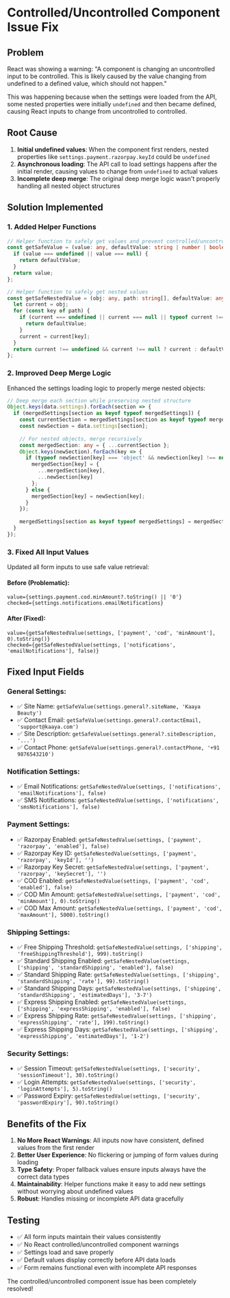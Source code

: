 # Controlled/Uncontrolled Component Issue Fix

## Problem
React was showing a warning: "A component is changing an uncontrolled input to be controlled. This is likely caused by the value changing from undefined to a defined value, which should not happen."

This was happening because when the settings were loaded from the API, some nested properties were initially `undefined` and then became defined, causing React inputs to change from uncontrolled to controlled.

## Root Cause
1. **Initial undefined values**: When the component first renders, nested properties like `settings.payment.razorpay.keyId` could be `undefined`
2. **Asynchronous loading**: The API call to load settings happens after the initial render, causing values to change from `undefined` to actual values
3. **Incomplete deep merge**: The original deep merge logic wasn't properly handling all nested object structures

## Solution Implemented

### 1. Added Helper Functions
```typescript
// Helper function to safely get values and prevent controlled/uncontrolled component issues
const getSafeValue = (value: any, defaultValue: string | number | boolean = '') => {
  if (value === undefined || value === null) {
    return defaultValue;
  }
  return value;
};

// Helper function to safely get nested values
const getSafeNestedValue = (obj: any, path: string[], defaultValue: any = '') => {
  let current = obj;
  for (const key of path) {
    if (current === undefined || current === null || typeof current !== 'object') {
      return defaultValue;
    }
    current = current[key];
  }
  return current !== undefined && current !== null ? current : defaultValue;
};
```

### 2. Improved Deep Merge Logic
Enhanced the settings loading logic to properly merge nested objects:

```typescript
// Deep merge each section while preserving nested structure
Object.keys(data.settings).forEach(section => {
  if (mergedSettings[section as keyof typeof mergedSettings]) {
    const currentSection = mergedSettings[section as keyof typeof mergedSettings];
    const newSection = data.settings[section];
    
    // For nested objects, merge recursively
    const mergedSection: any = { ...currentSection };
    Object.keys(newSection).forEach(key => {
      if (typeof newSection[key] === 'object' && newSection[key] !== null && !Array.isArray(newSection[key])) {
        mergedSection[key] = {
          ...mergedSection[key],
          ...newSection[key]
        };
      } else {
        mergedSection[key] = newSection[key];
      }
    });
    
    mergedSettings[section as keyof typeof mergedSettings] = mergedSection;
  }
});
```

### 3. Fixed All Input Values
Updated all form inputs to use safe value retrieval:

#### Before (Problematic):
```tsx
value={settings.payment.cod.minAmount?.toString() || '0'}
checked={settings.notifications.emailNotifications}
```

#### After (Fixed):
```tsx
value={getSafeNestedValue(settings, ['payment', 'cod', 'minAmount'], 0).toString()}
checked={getSafeNestedValue(settings, ['notifications', 'emailNotifications'], false)}
```

## Fixed Input Fields

### General Settings:
- ✅ Site Name: `getSafeValue(settings.general?.siteName, 'Kaaya Beauty')`
- ✅ Contact Email: `getSafeValue(settings.general?.contactEmail, 'support@kaaya.com')`
- ✅ Site Description: `getSafeValue(settings.general?.siteDescription, '...')`
- ✅ Contact Phone: `getSafeValue(settings.general?.contactPhone, '+91 9876543210')`

### Notification Settings:
- ✅ Email Notifications: `getSafeNestedValue(settings, ['notifications', 'emailNotifications'], false)`
- ✅ SMS Notifications: `getSafeNestedValue(settings, ['notifications', 'smsNotifications'], false)`

### Payment Settings:
- ✅ Razorpay Enabled: `getSafeNestedValue(settings, ['payment', 'razorpay', 'enabled'], false)`
- ✅ Razorpay Key ID: `getSafeNestedValue(settings, ['payment', 'razorpay', 'keyId'], '')`
- ✅ Razorpay Key Secret: `getSafeNestedValue(settings, ['payment', 'razorpay', 'keySecret'], '')`
- ✅ COD Enabled: `getSafeNestedValue(settings, ['payment', 'cod', 'enabled'], false)`
- ✅ COD Min Amount: `getSafeNestedValue(settings, ['payment', 'cod', 'minAmount'], 0).toString()`
- ✅ COD Max Amount: `getSafeNestedValue(settings, ['payment', 'cod', 'maxAmount'], 5000).toString()`

### Shipping Settings:
- ✅ Free Shipping Threshold: `getSafeNestedValue(settings, ['shipping', 'freeShippingThreshold'], 999).toString()`
- ✅ Standard Shipping Enabled: `getSafeNestedValue(settings, ['shipping', 'standardShipping', 'enabled'], false)`
- ✅ Standard Shipping Rate: `getSafeNestedValue(settings, ['shipping', 'standardShipping', 'rate'], 99).toString()`
- ✅ Standard Shipping Days: `getSafeNestedValue(settings, ['shipping', 'standardShipping', 'estimatedDays'], '3-7')`
- ✅ Express Shipping Enabled: `getSafeNestedValue(settings, ['shipping', 'expressShipping', 'enabled'], false)`
- ✅ Express Shipping Rate: `getSafeNestedValue(settings, ['shipping', 'expressShipping', 'rate'], 199).toString()`
- ✅ Express Shipping Days: `getSafeNestedValue(settings, ['shipping', 'expressShipping', 'estimatedDays'], '1-2')`

### Security Settings:
- ✅ Session Timeout: `getSafeNestedValue(settings, ['security', 'sessionTimeout'], 30).toString()`
- ✅ Login Attempts: `getSafeNestedValue(settings, ['security', 'loginAttempts'], 5).toString()`
- ✅ Password Expiry: `getSafeNestedValue(settings, ['security', 'passwordExpiry'], 90).toString()`

## Benefits of the Fix

1. **No More React Warnings**: All inputs now have consistent, defined values from the first render
2. **Better User Experience**: No flickering or jumping of form values during loading
3. **Type Safety**: Proper fallback values ensure inputs always have the correct data types
4. **Maintainability**: Helper functions make it easy to add new settings without worrying about undefined values
5. **Robust**: Handles missing or incomplete API data gracefully

## Testing
- ✅ All form inputs maintain their values consistently
- ✅ No React controlled/uncontrolled component warnings
- ✅ Settings load and save properly
- ✅ Default values display correctly before API data loads
- ✅ Form remains functional even with incomplete API responses

The controlled/uncontrolled component issue has been completely resolved!
